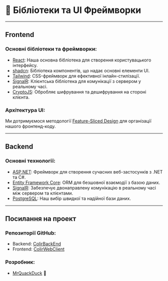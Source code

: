 # 🧰 Бібліотеки та UI Фреймворки

---

## Frontend

### Основні бібліотеки та фреймворки:

- [React](https://react.dev/): Наша основна бібліотека для створення користувацького інтерфейсу.
- [shadcn](https://ui.shadcn.com/): Бібліотека компонентів, що надає основні елементи UI.
- [Tailwind](https://tailwindcss.com/): CSS-фреймворк для ефективної інлайн-стилізації.
- [SignalR](https://www.npmjs.com/package/@microsoft/signalr): Клієнтська бібліотека для комунікації з сервером у реальному часі.
- [CryptoJS](https://cryptojs.gitbook.io/docs/): Обробляє шифрування та дешифрування на стороні клієнта.

### Архітектура UI:

Ми дотримуємося методології [Feature-Sliced Design](https://feature-sliced.design/) для організації нашого фронтенд-коду.

---

## Backend

### Основні технології:

- [ASP.NET](https://dotnet.microsoft.com/en-us/apps/aspnet): Фреймворк для створення сучасних веб-застосунків з .NET та C#.
- [Entity Framework Core](https://learn.microsoft.com/en-us/ef/core/): ORM для безшовної взаємодії з базою даних.
- [SignalR](https://dotnet.microsoft.com/en-us/apps/aspnet/signalr): Забезпечує двонаправлену комунікацію в реальному часі між сервером та клієнтами.
- [PostgreSQL](https://www.postgresql.org/): Наш вибір швидкої та надійної бази даних.

---

## Посилання на проект

### Репозиторії GitHub:

- Backend: [ColirBackEnd](https://github.com/MrQuackDuck/ColirBackend/)
- Frontend: [ColirWebClient](https://github.com/MrQuackDuck/ColirWebClient/)

### Розробник:

- [MrQuackDuck](https://github.com/MrQuackDuck/) 🦆